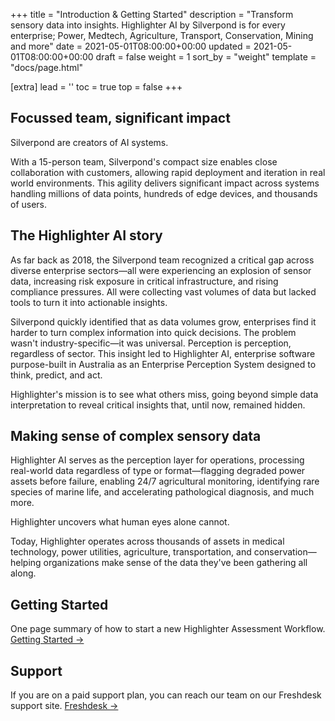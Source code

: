 +++
title = "Introduction & Getting Started"
description = "Transform sensory data into insights. Highlighter AI by Silverpond is for every enterprise; Power, Medtech, Agriculture, Transport, Conservation, Mining and more"
date = 2021-05-01T08:00:00+00:00
updated = 2021-05-01T08:00:00+00:00
draft = false
weight = 1
sort_by = "weight"
template = "docs/page.html"

[extra]
lead = ''
toc = true
top = false
+++

## Focussed team, significant impact

Silverpond are creators of AI systems.

With a 15-person team, Silverpond's compact size enables close collaboration with customers, allowing rapid deployment and iteration in real world environments. This agility delivers significant impact across systems handling millions of data points, hundreds of edge devices, and thousands of users.

## The Highlighter AI story
As far back as 2018, the Silverpond team recognized a critical gap across diverse enterprise sectors—all were experiencing an explosion of sensor data, increasing risk exposure in critical infrastructure, and rising compliance pressures. All were collecting vast volumes of data but lacked tools to turn it into actionable insights. 

Silverpond quickly identified that as data volumes grow, enterprises find it harder to turn complex information into quick decisions. The problem wasn't industry-specific—it was universal. Perception is perception, regardless of sector. This insight led to Highlighter AI, enterprise software purpose-built in Australia as an Enterprise Perception System designed to think, predict, and act.

Highlighter's mission is to see what others miss, going beyond simple data interpretation to reveal critical insights that, until now, remained hidden.

## Making sense of complex sensory data
Highlighter AI serves as the perception layer for operations, processing real-world data regardless of type or format—flagging degraded power assets before failure, enabling 24/7 agricultural monitoring, identifying rare species of marine life, and accelerating pathological diagnosis, and much more.

Highlighter uncovers what human eyes alone cannot.

Today, Highlighter operates across thousands of assets in medical technology, power utilities, agriculture, transportation, and conservation—helping organizations make sense of the data they've been gathering all along.


## Getting Started

One page summary of how to start a new Highlighter Assessment Workflow. [Getting Started →](../../user-manual/getting-started/)

## Support

If you are on a paid support plan, you can reach our team on our Freshdesk support site. [Freshdesk →](https://silverpond.freshdesk.com/)

